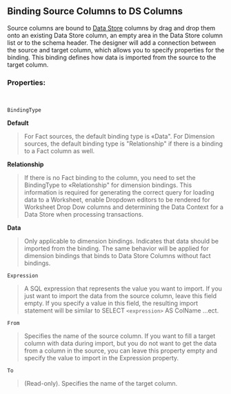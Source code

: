 
## Binding Source Columns to DS Columns


Source columns are bound to [Data Store](../../datastores.md) columns by drag and drop them onto an existing Data Store column, an empty area in the Data Store column list or to the schema header. The designer will add a connection between the source and target column, which allows you to specify properties for the binding. This binding defines how data is imported from the source to the target column.
<br/>

### Properties:
<br/>

``BindingType``  

**Default**   
>For Fact sources, the default binding type is «Data". For Dimension sources, the default binding type is "Relationship" if there is a binding to a Fact column as well.  

**Relationship**  
>If there is no Fact binding to the column, you need to set the BindingType to «Relationship" for dimension bindings. This information is required for generating the correct query for loading data to a Worksheet, enable Dropdown editors to be rendered for Worksheet Drop Dow columns and determining the Data Context for a Data Store when processing transactions.  

**Data**  
>Only applicable to dimension bindings. Indicates that data should be imported from the binding. The same behavior will be applied for dimension bindings that binds to Data Store Columns without fact bindings.

``Expression``  
>A SQL expression that represents the value you want to import. If you just want to import the data from the source column, leave this field empty. If you specify a value in this field, the resulting import statement will be similar to SELECT `<expression>` AS ColName …ect.

``From``  
>Specifies the name of the source column. If you want to fill a target column with data during import, but you do not want to get the data from a column in the source, you can leave this property empty and specify the value to import in the Expression property. 

``To``  
>(Read-only). Specifies the name of the target column.